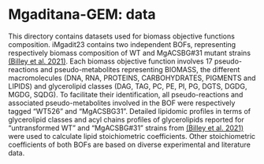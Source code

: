 # Mgaditana-GEM: data

This directory contains datasets used for biomass objective functions composition.
iMgadit23 contains two independent BOFs, representing respectively biomass composition of WT and MgACSBG#31 mutant strains [(Billey et al. 2021)](https://academic.oup.com/plphys/article/185/3/815/6094630?login=false). Each biomass objective function involves 17 pseudo-reactions and pseudo-metabolites representing BIOMASS, the different macromolecules (DNA, RNA, PROTEINS, CARBOHYDRATES, PIGMENTS and LIPIDS) and glycerolipid classes (DAG, TAG, PC, PE, PI, PG, DGTS, DGDG, MGDG, SQDG). To facilitate their identification, all pseudo-reactions and associated pseudo-metabolites involved in the BOF were respectively tagged “WT526” and “MgACSBG31”. Detailed lipidomic profiles in terms of glycerolipid classes and acyl chains profiles of glycerolipids reported for “untransformed WT” and “MgACSBG#31” strains from [(Billey et al. 2021)](https://academic.oup.com/plphys/article/185/3/815/6094630?login=false) were used to calculate lipid stoichiometric coefficients. Other stoichiometric coefficients of both BOFs are based on diverse experimental and literature data.